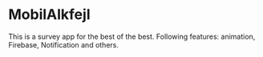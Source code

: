 # MobilAlkfejl
This is a survey app for the best of the best.
Following features: animation, Firebase, Notification and others.
